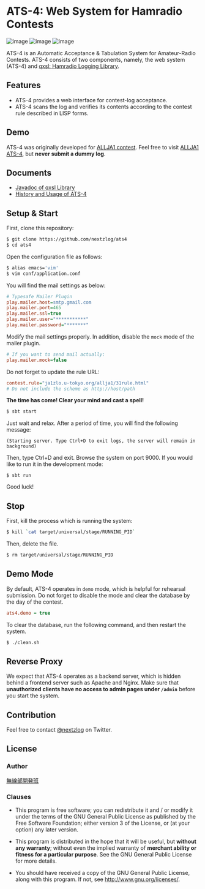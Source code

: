 ATS-4: Web System for Hamradio Contests
====

![image](https://img.shields.io/badge/Java-JDK8-green.svg)
![image](https://img.shields.io/badge/Scala-2.12-green.svg)
![image](https://img.shields.io/badge/license-GPL3-green.svg)

ATS-4 is an Automatic Acceptance & Tabulation System for Amateur-Radio Contests.
ATS-4 consists of two components, namely, the web system (ATS-4) and [qxsl: Hamradio Logging Library](https://github.com/nextzlog/qxsl).

## Features

- ATS-4 provides a web interface for contest-log acceptance.
- ATS-4 scans the log and verifies its contents according to the contest rule described in LISP forms.

## Demo

ATS-4 was originally developed for [ALLJA1 contest](http://ja1zlo.u-tokyo.org/allja1/).
Feel free to visit [ALLJA1 ATS-4](https://allja1.org), but **never submit a dummy log**.

## Documents

- [Javadoc of qxsl Library](https://pafelog.net/qxsl/index.html)
- [History and Usage of ATS-4](https://pafelog.net/ats4.pdf)

## Setup & Start

First, clone this repository:

```sh
$ git clone https://github.com/nextzlog/ats4
$ cd ats4
```

Open the configuration file as follows:

```sh
$ alias emacs='vim'
$ vim conf/application.conf
```

You will find the mail settings as below:

```ini
# Typesafe Mailer Plugin
play.mailer.host=smtp.gmail.com
play.mailer.port=465
play.mailer.ssl=true
play.mailer.user="***********"
play.mailer.password="*******"
```

Modify the mail settings properly.
In addition, disable the `mock` mode of the mailer plugin.

```ini
# If you want to send mail actually:
play.mailer.mock=false
```

Do not forget to update the rule URL:

```ini
contest.rule="ja1zlo.u-tokyo.org/allja1/31rule.html"
# Do not include the scheme as http://host/path
```

**The time has come! Clear your mind and cast a spell!**

```sh
$ sbt start
```

Just wait and relax.
After a period of time, you will find the following message:

```
(Starting server. Type Ctrl+D to exit logs, the server will remain in background)
```

Then, type Ctrl+D and exit.
Browse the system on port 9000.
If you would like to run it in the development mode:

```
$ sbt run
```

Good luck!

## Stop

First, kill the process which is running the system:

```sh
$ kill `cat target/universal/stage/RUNNING_PID`
```

Then, delete the file.

```sh
$ rm target/universal/stage/RUNNING_PID
```

## Demo Mode

By default, ATS-4 operates in `demo` mode, which is helpful for rehearsal submission.
Do not forget to disable the mode and clear the database by the day of the contest.

```ini
ats4.demo = true
```

To clear the database, run the following command, and then restart the system.

```sh
$ ./clean.sh
```

## Reverse Proxy

We expect that ATS-4 operates as a backend server, which is hidden behind a frontend server such as Apache and Nginx.
Make sure that **unauthorized clients have no access to admin pages under `/admin`** before you start the system.

## Contribution

Feel free to contact [@nextzlog](https://twitter.com/nextzlog) on Twitter.

## License

### Author

[無線部開発班](https://pafelog.net)

### Clauses

- This program is free software; you can redistribute it and / or modify it under the terms of the GNU General Public License as published by the Free Software Foundation; either version 3 of the License, or (at your option) any later version.

- This program is distributed in the hope that it will be useful, but **without any warranty**; without even the implied warranty of **merchant ability or fitness for a particular purpose**.
See the GNU General Public License for more details.

- You should have received a copy of the GNU General Public License, along with this program.
If not, see <http://www.gnu.org/licenses/>.

